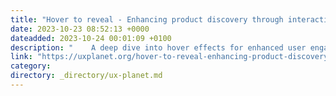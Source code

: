```yaml
---
title: "Hover to reveal - Enhancing product discovery through interactive design."
date: 2023-10-23 08:52:13 +0000
dateadded: 2023-10-24 00:01:09 +0100
description: "    A deep dive into hover effects for enhanced user engagement.  Continue reading on UX Planet »  "
link: "https://uxplanet.org/hover-to-reveal-enhancing-product-discovery-through-interactive-design-a4277da48f93?source=rss----819cc2aaeee0---4"
category:
directory: _directory/ux-planet.md
---
```

